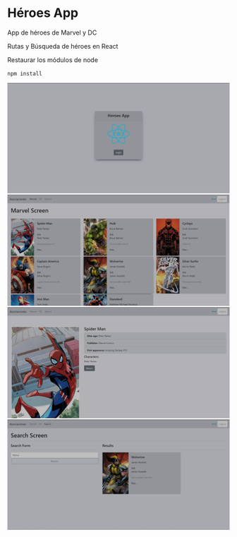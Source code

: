 # Héroes App

App de héroes de Marvel y DC

Rutas y Búsqueda de héroes en React

Restaurar los módulos de node

```
npm install
```

![login](./public/img-1.png)
![dashboard](./public/img-2.png)
![hero](./public/img-3.png)
![searchHero](./public/img-4.png)
